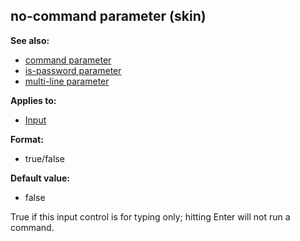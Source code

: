 ## no-command parameter (skin)
**See also:**
*   [command parameter](/%7Bskin%7D/param/command)
*   [is-password parameter](/%7Bskin%7D/param/is-password)
*   [multi-line parameter](/%7Bskin%7D/param/multi-line)
<!-- -->
**Applies to:**
*   [Input](/%7Bskin%7D/control/input)
<!-- -->
**Format:**
*   true/false
<!-- -->
**Default value:**
*   false


True if this input control is for typing only; hitting Enter
will not run a command.
